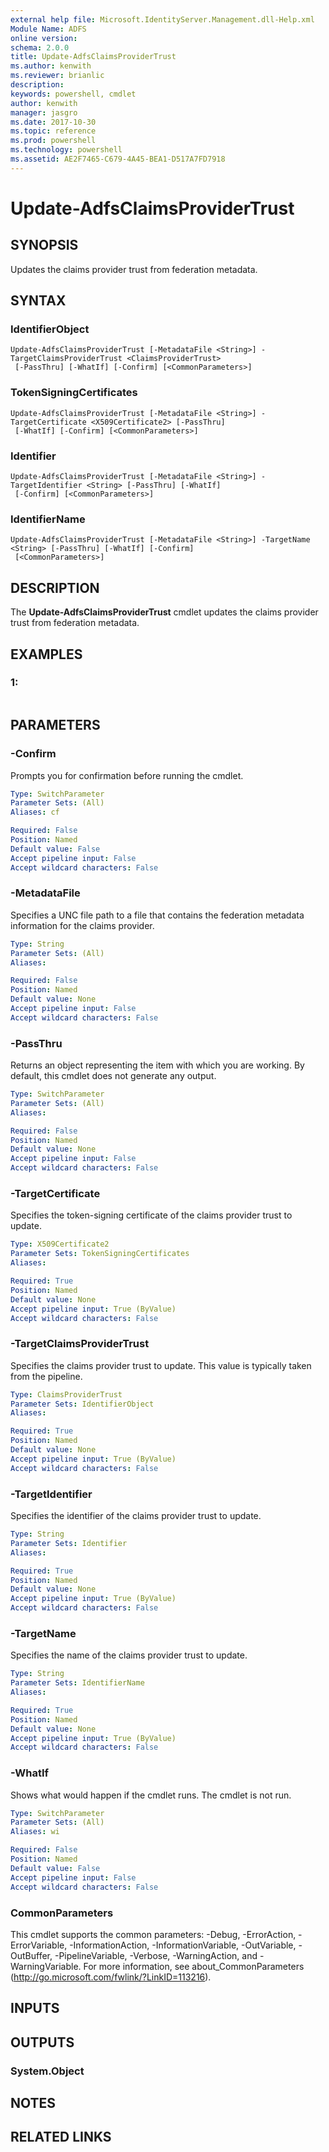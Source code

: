 ```yaml
---
external help file: Microsoft.IdentityServer.Management.dll-Help.xml
Module Name: ADFS
online version: 
schema: 2.0.0
title: Update-AdfsClaimsProviderTrust
ms.author: kenwith
ms.reviewer: brianlic
description: 
keywords: powershell, cmdlet
author: kenwith
manager: jasgro
ms.date: 2017-10-30
ms.topic: reference
ms.prod: powershell
ms.technology: powershell
ms.assetid: AE2F7465-C679-4A45-BEA1-D517A7FD7918
---
```


# Update-AdfsClaimsProviderTrust

## SYNOPSIS
Updates the claims provider trust from federation metadata.

## SYNTAX

### IdentifierObject
```
Update-AdfsClaimsProviderTrust [-MetadataFile <String>] -TargetClaimsProviderTrust <ClaimsProviderTrust>
 [-PassThru] [-WhatIf] [-Confirm] [<CommonParameters>]
```

### TokenSigningCertificates
```
Update-AdfsClaimsProviderTrust [-MetadataFile <String>] -TargetCertificate <X509Certificate2> [-PassThru]
 [-WhatIf] [-Confirm] [<CommonParameters>]
```

### Identifier
```
Update-AdfsClaimsProviderTrust [-MetadataFile <String>] -TargetIdentifier <String> [-PassThru] [-WhatIf]
 [-Confirm] [<CommonParameters>]
```

### IdentifierName
```
Update-AdfsClaimsProviderTrust [-MetadataFile <String>] -TargetName <String> [-PassThru] [-WhatIf] [-Confirm]
 [<CommonParameters>]
```

## DESCRIPTION
The **Update-AdfsClaimsProviderTrust** cmdlet updates the claims provider trust from federation metadata.

## EXAMPLES

### 1:
```

```

## PARAMETERS

### -Confirm
Prompts you for confirmation before running the cmdlet.

```yaml
Type: SwitchParameter
Parameter Sets: (All)
Aliases: cf

Required: False
Position: Named
Default value: False
Accept pipeline input: False
Accept wildcard characters: False
```

### -MetadataFile
Specifies a UNC file path to a file that contains the federation metadata information for the claims provider.

```yaml
Type: String
Parameter Sets: (All)
Aliases: 

Required: False
Position: Named
Default value: None
Accept pipeline input: False
Accept wildcard characters: False
```

### -PassThru
Returns an object representing the item with which you are working.
By default, this cmdlet does not generate any output.

```yaml
Type: SwitchParameter
Parameter Sets: (All)
Aliases: 

Required: False
Position: Named
Default value: None
Accept pipeline input: False
Accept wildcard characters: False
```

### -TargetCertificate
Specifies the token-signing certificate of the claims provider trust to update.

```yaml
Type: X509Certificate2
Parameter Sets: TokenSigningCertificates
Aliases: 

Required: True
Position: Named
Default value: None
Accept pipeline input: True (ByValue)
Accept wildcard characters: False
```

### -TargetClaimsProviderTrust
Specifies the claims provider trust to update.
This value is typically taken from the pipeline.

```yaml
Type: ClaimsProviderTrust
Parameter Sets: IdentifierObject
Aliases: 

Required: True
Position: Named
Default value: None
Accept pipeline input: True (ByValue)
Accept wildcard characters: False
```

### -TargetIdentifier
Specifies the identifier of the claims provider trust to update.

```yaml
Type: String
Parameter Sets: Identifier
Aliases: 

Required: True
Position: Named
Default value: None
Accept pipeline input: True (ByValue)
Accept wildcard characters: False
```

### -TargetName
Specifies the name of the claims provider trust to update.

```yaml
Type: String
Parameter Sets: IdentifierName
Aliases: 

Required: True
Position: Named
Default value: None
Accept pipeline input: True (ByValue)
Accept wildcard characters: False
```

### -WhatIf
Shows what would happen if the cmdlet runs.
The cmdlet is not run.

```yaml
Type: SwitchParameter
Parameter Sets: (All)
Aliases: wi

Required: False
Position: Named
Default value: False
Accept pipeline input: False
Accept wildcard characters: False
```

### CommonParameters
This cmdlet supports the common parameters: -Debug, -ErrorAction, -ErrorVariable, -InformationAction, -InformationVariable, -OutVariable, -OutBuffer, -PipelineVariable, -Verbose, -WarningAction, and -WarningVariable. For more information, see about_CommonParameters (http://go.microsoft.com/fwlink/?LinkID=113216).

## INPUTS

## OUTPUTS

### System.Object

## NOTES

## RELATED LINKS

